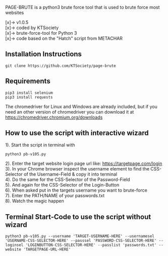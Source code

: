 PAGE-BRUTE is a python3 brute force tool that is used to brute force most websites

 [x]-> v1.0.5<br>
 [x]-> coded by KTSociety<br>
 [x]-> brute-force-tool for Python 3<br>
 [x]-> code based on the "Hatch" script from METACHAR<br>
 
## Installation Instructions
```
git clone https://github.com/KTSociety/page-brute
```

## Requirements
```
pip3 install selenium
pip3 install requests
```
The chromedriver for Linux and Windows are already included, but if you need an other version of chromedriver you can download it at https://chromedriver.chromium.org/downloads<br> 

## How to use the script with interactive wizard
1). Start the script in terminal with<br>
```
python3 pb-v105.py
```
2). Enter the target website login page url like: https://targetpage.com/login<br>
3). In your Chrome browser inspect the username element to find the CSS-Selector of the Username-Field & copy it into terminal<br>
4). Do the same for the CSS-Selector of the Password-Field<br>
5). And again for the CSS-Selector of the Login-Button<br>
6). When asked put in the targets username you want to brute-force<br>
7). Enter the PATH/NAME of your passwords.txt<br>
8). Watch the magic happen<br>

## Terminal Start-Code to use the script without wizard
```
python3 pb-v105.py --username 'TARGET-USERNAME-HERE' --usernamesel 'USERNAME-CSS-SELECTOR-HERE' --passsel 'PASSWORD-CSS-SELECTOR-HERE' --loginsel 'LOGINBUTTON-CSS-SELECTOR-HERE' --passlist 'passwords.txt' --website 'TARGETPAGE-URL-HERE'
```
